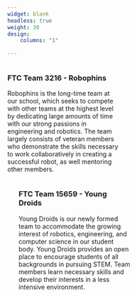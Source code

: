 ```yaml
---
widget: blank
headless: true
weight: 30
design:
    columns: "1"

---
```

<div>
<div style="float: left; padding-right: 5%; width: 50%">

### FTC Team 3216 - Robophins
Robophins is the long-time team at our school, which seeks to compete with other teams at the highest level by dedicating large amounts of time with our strong passions in engineering and robotics. The team largely consists of veteran members who demonstrate the skills necessary to work collaboratively in creating a successful robot, as well mentoring other members. 

</div>
<div style="float: left; width: 50%; padding-left: 5%; display:inline-block; vertical-align: middle">

### FTC Team 15659 - Young Droids

Young Droids is our newly formed team to accommodate the growing interest of robotics, engineering, and computer science in our student body. Young Droids provides an open place to encourage students of all backgrounds in pursuing STEM. Team members learn necessary skills and develop their interests in a less intensive environment.

</div>
</div>








